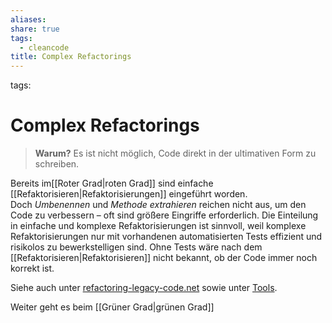 ```yaml
---
aliases: 
share: true
tags:
  - cleancode
title: Complex Refactorings
---
```


tags: 

# Complex Refactorings

>**Warum?**
>Es ist nicht möglich, Code direkt in der ultimativen Form zu schreiben.

Bereits im[[Roter Grad|roten Grad]] sind einfache [[Refaktorisieren|Refaktorisierungen]] eingeführt worden. Doch _Umbenennen_ und _Methode extrahieren_ reichen nicht aus, um den Code zu verbessern – oft sind größere Eingriffe erforderlich. Die Einteilung in einfache und komplexe Refaktorisierungen ist sinnvoll, weil komplexe Refaktorisierungen nur mit vorhandenen automatisierten Tests effizient und risikolos zu bewerkstelligen sind. Ohne Tests wäre nach dem [[Refaktorisieren|Refaktorisieren]] nicht bekannt, ob der Code immer noch korrekt ist.

Siehe auch unter [refactoring-legacy-code.net](http://refactoring-legacy-code.net/category/komplexe-refactorings/) sowie unter [Tools](https://clean-code-developer.de/weitere-infos/werkzeuge/).

Weiter geht es beim [[Grüner Grad|grünen Grad]]